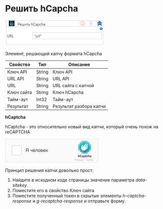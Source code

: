 # Решить hCapcha

![](../../../resources/activities/extra/2capcha/image-505.png)

Элемент, решающий капчу формата hCapcha

| Свойство   | Тип    | Описание                |
| ---------- | ------ | ----------------------- |
| Ключ API   | String | Ключ API                |
| URL API    | String | URL API                 |
| URL        | String | URL сайта с капчой      |
| Ключ сайта | String | Ключ hCapcha            |
| Тайм-аут   | Int32  | Тайм-аут                |
| Результат  | String | Результат разбора капчи |



**hCaptcha**

hCaptcha - это относительно новый вид капчи, который очень похож на reCAPTCHA

![](../../../resources/activities/extra/2capcha/image-801.png)

Принцип решения капчи довольно прост:

1. Найдите в исходном коде страницы значение параметра _data-sitekey_.
2. Поместите его в свойство Ключ сайта
3. Поместите полученный токен в скрытые элементы _h-captcha-response_ и _g-recaptcha-response_ и отправьте форму.

